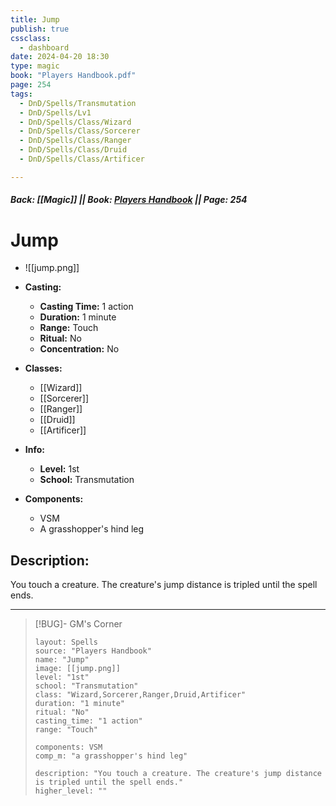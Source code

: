```yaml
---
title: Jump
publish: true
cssclass:
  - dashboard
date: 2024-04-20 18:30
type: magic
book: "Players Handbook.pdf"
page: 254
tags:
  - DnD/Spells/Transmutation
  - DnD/Spells/Lv1
  - DnD/Spells/Class/Wizard
  - DnD/Spells/Class/Sorcerer
  - DnD/Spells/Class/Ranger
  - DnD/Spells/Class/Druid
  - DnD/Spells/Class/Artificer

---
```


##### Back: [[Magic]] || Book: [Players Handbook](https://drive.google.com/drive/folders/1O5bhpYizcIT5xxAoLOuzCRht_PVS7VSG?usp=sharing) || Page: 254

# Jump
- ![[jump.png]]
- **Casting:**
    - **Casting Time:** 1 action
    - **Duration:** 1 minute
    - **Range:** Touch
    - **Ritual:** No
    - **Concentration:** No
- **Classes:**
    - [[Wizard]]
    - [[Sorcerer]]
    - [[Ranger]]
    - [[Druid]]
    - [[Artificer]]

- **Info:**
    - **Level:** 1st
    - **School:** Transmutation
- **Components:**
    - VSM
    - A grasshopper's hind leg

## Description:
You touch a creature. The creature's jump distance is tripled until the spell ends.



---

> [!BUG]- GM's Corner
>
> ```statblock
> layout: Spells
> source: "Players Handbook"
> name: "Jump"
> image: [[jump.png]]
> level: "1st"
> school: "Transmutation"
> class: "Wizard,Sorcerer,Ranger,Druid,Artificer"
> duration: "1 minute"
> ritual: "No"
> casting_time: "1 action"
> range: "Touch"
>
> components: VSM
> comp_m: "a grasshopper's hind leg"
>
> description: "You touch a creature. The creature's jump distance is tripled until the spell ends."
> higher_level: ""
> ```
